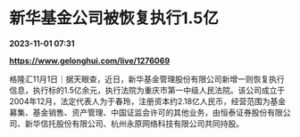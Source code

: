 # 新华基金公司被恢复执行1.5亿

**2023-11-01 07:31**

**https://www.gelonghui.com/live/1276069**

格隆汇11月1日｜据天眼查，近日，新华基金管理股份有限公司新增一则恢复执行信息，执行标的1.5亿余元，执行法院为重庆市第一中级人民法院。该公司成立于2004年12月，法定代表人为于春玲，注册资本约2.18亿人民币，经营范围为基金募集、基金销售、资产管理、中国证监会许可的其他业务，由恒泰证券股份有限公司、新华信托股份有限公司、杭州永原网络科技有限公司共同持股。